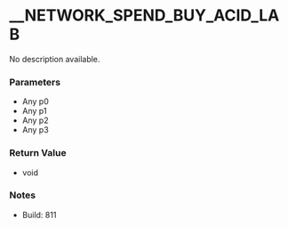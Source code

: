 # __NETWORK_SPEND_BUY_ACID_LAB

No description available.

### Parameters
* Any p0
* Any p1
* Any p2
* Any p3

### Return Value
* void

### Notes
* Build: 811

